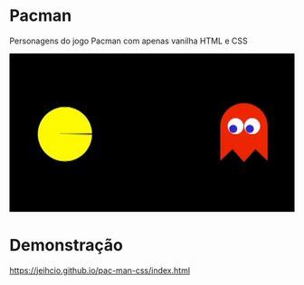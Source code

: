 # Pacman

Personagens do jogo Pacman com apenas vanilha HTML e CSS

![Resultado](https://raw.githubusercontent.com/jeihcio/pac-man-css/master/resultado.gif)

# Demonstração
https://jeihcio.github.io/pac-man-css/index.html
